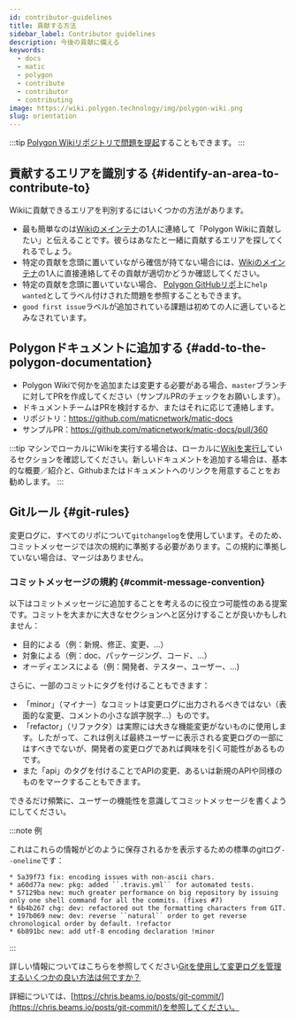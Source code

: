 ```yaml
---
id: contributor-guidelines
title: 貢献する方法
sidebar_label: Contributor guidelines
description: 今後の貢献に備える
keywords:
  - docs
  - matic
  - polygon
  - contribute
  - contributor
  - contributing
image: https://wiki.polygon.technology/img/polygon-wiki.png
slug: orientation
---
```


:::tip
[Polygon Wikiリポジトリで問題を提起](https://github.com/maticnetwork/matic-docs/issues)することもできます。
:::

## 貢献するエリアを識別する {#identify-an-area-to-contribute-to}

Wikiに貢献できるエリアを判別するにはいくつかの方法があります。

- 最も簡単なのは[Wikiのメインテナ](/docs/contribute/community-maintainers)の1人に連絡して「Polygon Wikiに貢献したい」と伝えることです。彼らはあなたと一緒に貢献するエリアを探してくれるでしょう。
- 特定の貢献を念頭に置いていながら確信が持てない場合には、[Wikiのメインテナ](/docs/contribute/community-maintainers)の1人に直接連絡してその貢献が適切かどうか確認してください。
- 特定の貢献を念頭に置いていない場合、 [Polygon GitHubリポ](https://github.com/maticnetwork)上に`help wanted`としてラベル付けされた問題を参照することもできます。
- `good first issue`ラベルが追加されている課題は初めての人に適しているとみなされています。

## Polygonドキュメントに追加する {#add-to-the-polygon-documentation}

  - Polygon Wikiで何かを追加または変更する必要がある場合、`master`ブランチに対してPRを作成してください（サンプルPRのチェックをお願いします）。
  - ドキュメントチームはPRを検討するか、またはそれに応じて連絡します。
  - リポジトリ：https://github.com/maticnetwork/matic-docs
  - サンプルPR：https://github.com/maticnetwork/matic-docs/pull/360

:::tip
マシンでローカルにWikiを実行する場合は、ローカルに[Wikiを実行し](https://github.com/maticnetwork/matic-docs#run-the-wiki-locally)ているセクションを確認してください。新しいドキュメントを追加する場合は、基本的な概要／紹介と、Githubまたはドキュメントへのリンクを用意することをお勧めします。
:::

## Gitルール {#git-rules}

変更ログに、すべてのリポについて`gitchangelog`を使用しています。そのため、コミットメッセージでは次の規約に準拠する必要があります。この規約に準拠していない場合は、マージはありません。

### コミットメッセージの規約 {#commit-message-convention}

以下はコミットメッセージに追加することを考えるのに役立つ可能性のある提案です。コミットを大まかに大きなセクションへと区分けすることが良いかもしれません：

- 目的による（例：新規、修正、変更、…）
- 対象による（例：doc、パッケージング、コード、...）
- オーディエンスによる（例：開発者、テスター、ユーザー、...)

さらに、一部のコミットにタグを付けることもできます：

- 「minor」（マイナー）なコミットは変更ログに出力されるべきではない（表面的な変更、コメントの小さな誤字脱字...）ものです。
- 「refactor」（リファクタ）は実際には大きな機能変更がないものに使用します。したがって、これは例えば最終ユーザーに表示される変更ログの一部にはすべきでないが、開発者の変更ログであれば興味を引く可能性があるものです。
- また「api」のタグを付けることでAPIの変更、あるいは新規のAPIや同様のものをマークすることもできます。

できるだけ頻繁に、ユーザーの機能性を意識してコミットメッセージを書くようにしてください。

:::note 例

これはこれらの情報がどのように保存されるかを表示するための標準のgitログ`--oneline`です：

```
* 5a39f73 fix: encoding issues with non-ascii chars.
* a60d77a new: pkg: added ``.travis.yml`` for automated tests.
* 57129ba new: much greater performance on big repository by issuing only one shell command for all the commits. (fixes #7)
* 6b4b267 chg: dev: refactored out the formatting characters from GIT.
* 197b069 new: dev: reverse ``natural`` order to get reverse chronological order by default. !refactor
* 6b891bc new: add utf-8 encoding declaration !minor
```

:::

詳しい情報についてはこちらを参照してください[Gitを使用して変更ログを管理するいくつかの良い方法は何ですか？](https://stackoverflow.com/questions/3523534/good-ways-to-manage-a-changelog-using-git/23047890#23047890)

詳細については、[https://chris.beams.io/posts/git-commit/](https://chris.beams.io/posts/git-commit/)を参照してください。
